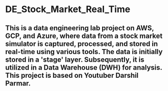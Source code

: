 # DE_Stock_Market_Real_Time

## This is a data engineering lab project on AWS, GCP, and Azure, where data from a stock market simulator is captured, processed, and stored in real-time using various tools. The data is initially stored in a 'stage' layer. Subsequently, it is utilized in a Data Warehouse (DWH) for analysis. This project is based on Youtuber Darshil Parmar.